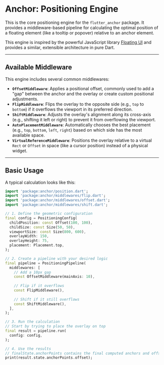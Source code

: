# Anchor: Positioning Engine

This is the core positioning engine for the `flutter_anchor` package. It provides a middleware-based pipeline for calculating the optimal position of a floating element (like a tooltip or popover) relative to an anchor element.

This engine is inspired by the powerful JavaScript library [Floating UI](https://floating-ui.com/) and provides a similar, extensible architecture in pure Dart.

-----

## Available Middleware

This engine includes several common middlewares:

  * **`OffsetMiddleware`**: Applies a positional offset, commonly used to add a "gap" between the anchor and the overlay or create custom positional adjustments.
  * **`FlipMiddleware`**: Flips the overlay to the opposite side (e.g., `top` to `bottom`) if it overflows the viewport in its preferred direction.
  * **`ShiftMiddleware`**: Adjusts the overlay's alignment along its cross-axis (e.g., shifting it left or right) to prevent it from overflowing the viewport.
  * **`AutoPlacementMiddleware`**: Automatically chooses the best placement (e.g., `top`, `bottom`, `left`, `right`) based on which side has the most available space.
  * **`VirtualReferenceMiddleware`**: Positions the overlay relative to a virtual `Rect` or `Offset` in space (like a cursor position) instead of a physical widget.

-----

## Basic Usage

A typical calculation looks like this:

```dart
import 'package:anchor/position.dart';
import 'package:anchor/middlewares/flip.dart';
import 'package:anchor/middlewares/offset.dart';
import 'package:anchor/middlewares/shift.dart';

// 1. Define the geometric configuration
final config = PositioningConfig(
  childPosition: const Offset(100, 100),
  childSize: const Size(50, 50),
  viewportSize: const Size(800, 600),
  overlayWidth: 150,
  overlayHeight: 75,
  placement: Placement.top,
);

// 2. Create a pipeline with your desired logic
final pipeline = PositioningPipeline(
  middlewares: [
    // Add a 10px gap
    const OffsetMiddleware(mainAxis: 10),
    
    // Flip if it overflows
    const FlipMiddleware(),
    
    // Shift if it still overflows
    const ShiftMiddleware(),
  ],
);

// 3. Run the calculation
// Start by trying to place the overlay on top
final result = pipeline.run(
  config: config,
);

// 4. Use the results
// finalState.anchorPoints contains the final computed anchors and offset.
print(result.state.anchorPoints.offset);
```
